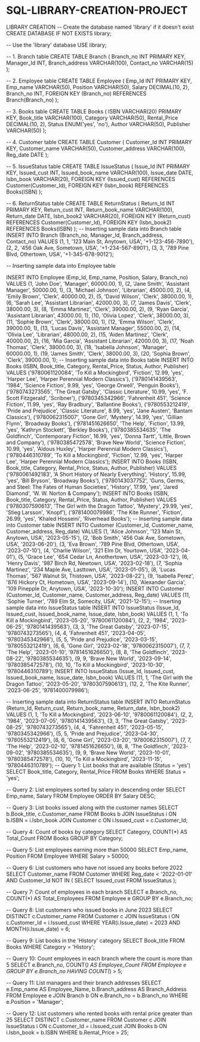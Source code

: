 # SQL-LIBRARY-CREATION-PROJECT
LIBRARY CREATION
-- Create the database named 'library' if it doesn't exist
CREATE DATABASE IF NOT EXISTS library;

-- Use the 'library' database
USE library;

-- 1. Branch table
CREATE TABLE Branch (
    Branch_no INT PRIMARY KEY,
    Manager_Id INT,
    Branch_address VARCHAR(100),
    Contact_no VARCHAR(15)
);

-- 2. Employee table
CREATE TABLE Employee (
    Emp_Id INT PRIMARY KEY,
    Emp_name VARCHAR(50),
    Position VARCHAR(50),
    Salary DECIMAL(10, 2),
    Branch_no INT,
    FOREIGN KEY (Branch_no) REFERENCES Branch(Branch_no)
);

-- 3. Books table
CREATE TABLE Books (
    ISBN VARCHAR(20) PRIMARY KEY,
    Book_title VARCHAR(100),
    Category VARCHAR(50),
    Rental_Price DECIMAL(10, 2),
    Status ENUM('yes', 'no'),
    Author VARCHAR(50),
    Publisher VARCHAR(50)
);

-- 4. Customer table
CREATE TABLE Customer (
    Customer_Id INT PRIMARY KEY,
    Customer_name VARCHAR(50),
    Customer_address VARCHAR(100),
    Reg_date DATE
);

-- 5. IssueStatus table
CREATE TABLE IssueStatus (
    Issue_Id INT PRIMARY KEY,
    Issued_cust INT,
    Issued_book_name VARCHAR(100),
    Issue_date DATE,
    Isbn_book VARCHAR(20),
    FOREIGN KEY (Issued_cust) REFERENCES Customer(Customer_Id),
    FOREIGN KEY (Isbn_book) REFERENCES Books(ISBN)
);

-- 6. ReturnStatus table
CREATE TABLE ReturnStatus (
    Return_Id INT PRIMARY KEY,
    Return_cust INT,
    Return_book_name VARCHAR(100),
    Return_date DATE,
    Isbn_book2 VARCHAR(20),
    FOREIGN KEY (Return_cust) REFERENCES Customer(Customer_Id),
    FOREIGN KEY (Isbn_book2) REFERENCES Books(ISBN)
);
-- Inserting sample data into Branch table
INSERT INTO Branch (Branch_no, Manager_Id, Branch_address, Contact_no)
VALUES
    (1, 1, '123 Main St, Anytown, USA', '+1-123-456-7890'),
    (2, 2, '456 Oak Ave, Sometown, USA', '+1-234-567-8901'),
    (3, 3, '789 Pine Blvd, Othertown, USA', '+1-345-678-9012');

-- Inserting sample data into Employee table

INSERT INTO Employee (Emp_Id, Emp_name, Position, Salary, Branch_no)
VALUES (1, 'John Doe', 'Manager', 60000.00, 1),
    (2, 'Jane Smith', 'Assistant Manager', 50000.00, 1),
    (3, 'Michael Johnson', 'Librarian', 45000.00, 2),
    (4, 'Emily Brown', 'Clerk', 40000.00, 2),
    (5, 'David Wilson', 'Clerk', 38000.00, 1),
    (6, 'Sarah Lee', 'Assistant Librarian', 42000.00, 3),
    (7, 'James Davis', 'Clerk', 38000.00, 3),
    (8, 'Emma Martinez', 'Clerk', 39000.00, 2),
    (9, 'Ryan Garcia', 'Assistant Librarian', 43000.00, 1),
    (10, 'Olivia Lopez', 'Clerk', 38000.00, 3),
    (11, 'Sophie Brown', 'Clerk', 38000.00, 1),
    (12, 'Emma Wilson', 'Clerk', 39000.00, 1),
    (13, 'Lucas Davis', 'Assistant Manager', 55000.00, 2),
    (14, 'Olivia Lee', 'Librarian', 48000.00, 2),
    (15, 'Aiden Martinez', 'Clerk', 40000.00, 2),
    (16, 'Mia Garcia', 'Assistant Librarian', 42000.00, 3),
    (17, 'Noah Thomas', 'Clerk', 38000.00, 3),
    (18, 'Isabella Johnson', 'Manager', 60000.00, 1),
    (19, 'James Smith', 'Clerk', 38000.00, 3),
    (20, 'Sophia Brown', 'Clerk', 39000.00, 1);
-- Inserting sample data into Books table
INSERT INTO Books (ISBN, Book_title, Category, Rental_Price, Status, Author, Publisher)
VALUES 
    ('9780061120084', 'To Kill a Mockingbird', 'Fiction', 12.99, 'yes', 'Harper Lee', 'Harper Perennial Modern Classics'),
    ('9780141439563', '1984', 'Science Fiction', 9.99, 'yes', 'George Orwell', 'Penguin Books'),
    ('9780743273565', 'The Great Gatsby', 'Classic Literature', 10.99, 'yes', 'F. Scott Fitzgerald', 'Scribner'),
    ('9780345342966', 'Fahrenheit 451', 'Science Fiction', 11.99, 'yes', 'Ray Bradbury', 'Ballantine Books'),
    ('9780553212419', 'Pride and Prejudice', 'Classic Literature', 8.99, 'yes', 'Jane Austen', 'Bantam Classics'),
    ('9780062315007', 'Gone Girl', 'Mystery', 14.99, 'yes', 'Gillian Flynn', 'Broadway Books'),
    ('9781451626650', 'The Help', 'Fiction', 13.99, 'yes', 'Kathryn Stockett', 'Berkley Books'),
    ('9780385534635', 'The Goldfinch', 'Contemporary Fiction', 16.99, 'yes', 'Donna Tartt', 'Little, Brown and Company'),
    ('9780385472578', 'Brave New World', 'Science Fiction', 10.99, 'yes', 'Aldous Huxley', 'Harper Perennial Modern Classics'),
    ('9780446310789', 'To Kill a Mockingbird', 'Fiction', 12.99, 'yes', 'Harper Lee', 'Harper Perennial Modern Classics');
INSERT INTO Books (ISBN, Book_title, Category, Rental_Price, Status, Author, Publisher)
VALUES
    ('9780061492183', 'A Short History of Nearly Everything', 'History', 15.99, 'yes', 'Bill Bryson', 'Broadway Books'),
    ('9780143037752', 'Guns, Germs, and Steel: The Fates of Human Societies', 'History', 17.99, 'yes', 'Jared Diamond', 'W. W. Norton & Company');
    INSERT INTO Books (ISBN, Book_title, Category, Rental_Price, Status, Author, Publisher)
VALUES
    ('9780307590613', 'The Girl with the Dragon Tattoo', 'Mystery', 29.99, 'yes', 'Stieg Larsson', 'Knopf'),
    ('9781400079986', 'The Kite Runner', 'Fiction', 26.99, 'yes', 'Khaled Hosseini', 'Riverhead Books');
-- Inserting sample data into Customer table
INSERT INTO Customer (Customer_Id, Customer_name, Customer_address, Reg_date)
VALUES
    (1, 'Alice Johnson', '123 Main St, Anytown, USA', '2023-05-15'),
    (2, 'Bob Smith', '456 Oak Ave, Sometown, USA', '2023-06-20'),
    (3, 'Eva Brown', '789 Pine Blvd, Othertown, USA', '2023-07-10'),
    (4, 'Charlie Wilson', '321 Elm Dr, Yourtown, USA', '2023-04-01'),
    (5, 'Grace Lee', '654 Cedar Ln, Anothertown, USA', '2023-03-12'),
    (6, 'Henry Davis', '987 Birch Rd, Newtown, USA', '2023-02-18'),
    (7, 'Sophia Martinez', '234 Maple Ave, Lasttown, USA', '2023-01-05'),
    (8, 'Lucas Thomas', '567 Walnut St, Thistown, USA', '2023-08-22'),
    (9, 'Isabella Perez', '876 Hickory Ct, Hometown, USA', '2023-09-14'),
    (10, 'Alexander Garcia', '109 Pinepple Dr, Anytown, USA', '2023-10-30');
INSERT INTO Customer (Customer_Id, Customer_name, Customer_address, Reg_date)
VALUES
    (11, 'Sophie Turner', '789 Elm St, Somecity, USA', '2021-12-15');
-- Inserting sample data into IssueStatus table
INSERT INTO IssueStatus (Issue_Id, Issued_cust, Issued_book_name, Issue_date, Isbn_book)
VALUES
    (1, 1, 'To Kill a Mockingbird', '2023-05-20', '9780061120084'),
    (2, 2, '1984', '2023-06-25', '9780141439563'),
    (3, 3, 'The Great Gatsby', '2023-07-15', '9780743273565'),
    (4, 4, 'Fahrenheit 451', '2023-04-05', '9780345342966'),
    (5, 5, 'Pride and Prejudice', '2023-03-15', '9780553212419'),
    (6, 6, 'Gone Girl', '2023-02-18', '9780062315007'),
    (7, 7, 'The Help', '2023-01-10', '9781451626650'),
    (8, 8, 'The Goldfinch', '2023-08-22', '9780385534635'),
    (9, 9, 'Brave New World', '2023-09-14', '9780385472578'),
    (10, 10, 'To Kill a Mockingbird', '2023-10-30', '9780446310789');
    INSERT INTO IssueStatus (Issue_Id, Issued_cust, Issued_book_name, Issue_date, Isbn_book)
VALUES
    (11, 1, 'The Girl with the Dragon Tattoo', '2023-05-20', '9780307590613'),
    (12, 2, 'The Kite Runner', '2023-06-25', '9781400079986');

-- Inserting sample data into ReturnStatus table
INSERT INTO ReturnStatus (Return_Id, Return_cust, Return_book_name, Return_date, Isbn_book2)
VALUES
    (1, 1, 'To Kill a Mockingbird', '2023-06-10', '9780061120084'),
    (2, 2, '1984', '2023-07-05', '9780141439563'),
    (3, 3, 'The Great Gatsby', '2023-08-25', '9780743273565'),
    (4, 4, 'Fahrenheit 451', '2023-05-15', '9780345342966'),
    (5, 5, 'Pride and Prejudice', '2023-04-30', '9780553212419'),
    (6, 6, 'Gone Girl', '2023-03-20', '9780062315007'),
    (7, 7, 'The Help', '2023-02-10', '9781451626650'),
    (8, 8, 'The Goldfinch', '2023-09-02', '9780385534635'),
    (9, 9, 'Brave New World', '2023-10-01', '9780385472578'),
    (10, 10, 'To Kill a Mockingbird', '2023-11-15', '9780446310789');
-- Query 1: List books that are available (Status = 'yes')
SELECT Book_title, Category, Rental_Price
FROM Books
WHERE Status = 'yes';

-- Query 2: List employees sorted by salary in descending order
SELECT Emp_name, Salary
FROM Employee
ORDER BY Salary DESC;

-- Query 3: List books issued along with the customer names
SELECT b.Book_title, c.Customer_name
FROM Books b
JOIN IssueStatus i ON b.ISBN = i.Isbn_book
JOIN Customer c ON i.Issued_cust = c.Customer_Id;

-- Query 4: Count of books by category
SELECT Category, COUNT(*) AS Total_Count
FROM Books
GROUP BY Category;

-- Query 5: List employees earning more than 50000
SELECT Emp_name, Position
FROM Employee
WHERE Salary > 50000;

-- Query 6: List customers who have not issued any books before 2022
SELECT Customer_name
FROM Customer
WHERE Reg_date < '2022-01-01'
AND Customer_Id NOT IN (
    SELECT Issued_cust
    FROM IssueStatus
);

-- Query 7: Count of employees in each branch
SELECT e.Branch_no, COUNT(*) AS Total_Employees
FROM Employee e
GROUP BY e.Branch_no;

-- Query 8: List customers who issued books in June 2023
SELECT DISTINCT c.Customer_name
FROM Customer c
JOIN IssueStatus i ON c.Customer_Id = i.Issued_cust
WHERE YEAR(i.Issue_date) = 2023 AND MONTH(i.Issue_date) = 6;

-- Query 9: List books in the 'History' category
SELECT Book_title
FROM Books
WHERE Category = 'History';

-- Query 10: Count employees in each branch where the count is more than 5
SELECT e.Branch_no, COUNT(*) AS Employee_Count
FROM Employee e
GROUP BY e.Branch_no
HAVING COUNT(*) > 5;

-- Query 11: List managers and their branch addresses
SELECT e.Emp_name AS Employee_Name, b.Branch_address AS Branch_Address
FROM Employee e
JOIN Branch b ON e.Branch_no = b.Branch_no
WHERE e.Position = 'Manager';

-- Query 12: List customers who rented books with rental price greater than 25
SELECT DISTINCT c.Customer_name
FROM Customer c
JOIN IssueStatus i ON c.Customer_Id = i.Issued_cust
JOIN Books b ON i.Isbn_book = b.ISBN
WHERE b.Rental_Price > 25;
